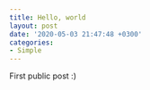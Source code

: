 ```yaml
---
title: Hello, world
layout: post
date: '2020-05-03 21:47:48 +0300'
categories:
- Simple
---
```


First public post :)
